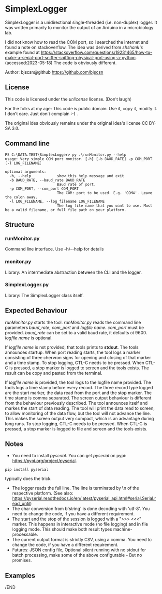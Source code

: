 # SimplexLogger

SimplexLogger is a unidirectional single-threaded (i.e. non-duplex) logger. It was written primarily to monitor the output of an Arduino in a microbiology lab.

I did not know how to read the COM port, so I searched the internet and found a note on stackoverflow. The idea was derived from *shshank's* example found at https://stackoverflow.com/questions/19231465/how-to-make-a-serial-port-sniffer-sniffing-physical-port-using-a-python. (accessed:2023-05-18)
The code is obviously different.

Author: bjscsn@github https://github.com/bjscsn

## License

This code is licensed under the *unlicense* license. (Don't laugh) 

For the folks at my age: This code is public domain. Use it, copy it, modify it. I don't care. Just don't complain :-) .

The original idea obviously remains under the original idea's license CC BY-SA 3.0.

## Command line
```
PS C:\DATA.TEST\SimplexLogger> py .\runMonitor.py --help  
usage: Very simple COM port monitor. [-h] [-b BAUD_RATE] -p COM_PORT [-l LOG_FILENAME]

optional arguments:
  -h, --help            show this help message and exit
  -b BAUD_RATE, --baud_rate BAUD_RATE
                        Baud rate of port.
  -p COM_PORT, --com_port COM_PORT
                        The COM: port to be used. E.g. 'COM4'. Leave the colon away.
  -l LOG_FILENAME, --log_filename LOG_FILENAME
                        The log file name that you want to use. Must be a valid filename, or full file path on your platform.
```
## Structure
### runMonitor.py
Command line interface. Use -h/--help for details

### monitor.py
Library: An intermediate abstraction between the CLI and the logger.

### SimplexLogger.py
Library: The SimplexLogger class itself.

## Expected Behaviour
*runMonitor.py* starts the tool. *runMonitor.py* reads the command line parameters *baud_rate*, *com_port* and *logfile name*. *com_port* must be provided. *baud_rate* can be set to a valid baud rate, it defaults ot 9600. *logfile name* is optional.

If *logfile name* is not provided, that tools prints to **stdout**. The tools announces startup. When port reading starts, the tool logs a marker consisting of three chervron signs for opening and closing of that marker and a time stamp.
To stop logging, CTL-C needs to be pressed. When CTL-C is pressed, a stop marker is logged to screen and the tools exists. The result can be copy and pasted from the terminal.

If *logfile name* is provided, the tool logs to the logfile name provided. The tools logs a time stamp before every record. The three record type logged are the start marker, the data read from the port and the stop marker. The time stamp is comma separated.
The screen output behaviour is different from the behaviour previously described. The tool announces itself and markes the start of data reading. The tool will print the data read to screen, to allow monitoring of the data flow, but the tool will not advance the line.
This makes the screen output very compact, which is an advantage during long runs. To stop logging, CTL-C needs to be pressed. When CTL-C is pressed, a stop marker is logged to file and screen and the tools exists.

## Notes
- You need to install *pyserial*. You can get *pyserial* on pypi: https://pypi.org/project/pyserial.
```
pip install pyserial
```
typically does the trick.
- The logger reads the full line. The line is terminated by \n of the respective platform. (See also: https://pyserial.readthedocs.io/en/latest/pyserial_api.html#serial.Serial.read_until)
- The char conversion from b'string' is done decoding with 'utf-8'. You need to change the code, if you have a different requirement.
- The start and the stop of the session is logged with a ">>> <<<" marker. This happens in interactive mode (no file logging) and in file logging mode. This should make both result types machine-processable.
- The current output format is strictly CSV, using a comma. You need to change the code, if you have a different requirement.
- Futures: JSON config file, Optional silent running with no stdout for batch processing, make some of the above configurable - But no promises.

## Examples



/END
